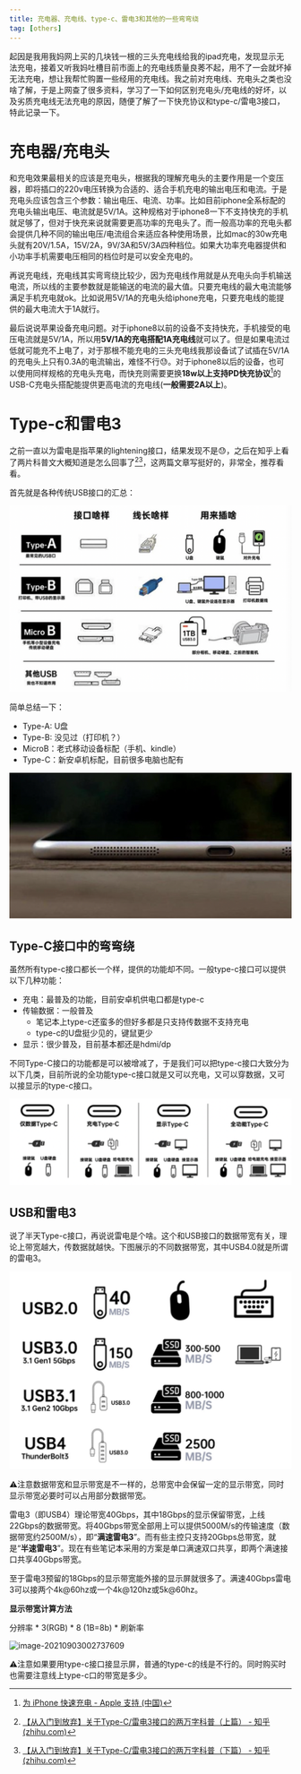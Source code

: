 ```yaml
---
title: 充电器、充电线、type-c、雷电3和其他的一些弯弯绕
tag: [others]
---
```


起因是我用我妈网上买的几块钱一根的三头充电线给我的ipad充电，发现显示无法充电，接着又听我妈吐槽目前市面上的充电线质量良莠不起，用不了一会就坏掉无法充电，想让我帮忙购置一些经用的充电线。我之前对充电线、充电头之类也没啥了解，于是上网查了很多资料，学习了一下如何区别充电头/充电线的好坏，以及劣质充电线无法充电的原因，随便了解了一下快充协议和type-c/雷电3接口，特此记录一下。

# 充电器/充电头

和充电效果最相关的应该是充电头，根据我的理解充电头的主要作用是一个变压器，即将插口的220v电压转换为合适的、适合手机充电的输出电压和电流。于是充电头应该包含三个参数：输出电压、电流、功率。比如目前iphone全系标配的充电头输出电压、电流就是5V/1A。这种规格对于iphone8一下不支持快充的手机就足够了，但对于快充来说就需要更高功率的充电头了。而一般高功率的充电头都会提供几种不同的输出电压/电流组合来适应各种使用场景，比如mac的30w充电头就有20V/1.5A，15V/2A，9V/3A和5V/3A四种档位。如果大功率充电器提供和小功率手机需要电压相同的档位时是可以安全充电的。

再说充电线，充电线其实弯弯绕比较少，因为充电线作用就是从充电头向手机输送电流，所以线的主要参数就是能输送的电流的最大值。只要充电线的最大电流能够满足手机充电就ok。比如说用5V/1A的充电头给iphone充电，只要充电线的能提供的最大电流大于1A就行。

最后说说苹果设备充电问题。对于iphone8以前的设备不支持快充，手机接受的电压电流就是5V/1A，所以用**5V/1A的充电搭配1A充电线**就可以了。但是如果电流过低就可能充不上电了，对于那根不能充电的三头充电线我那设备试了试插在5V/1A的充电头上只有0.3A的电流输出，难怪不行😓。对于iphone8以后的设备，也可以使用同样规格的充电头充电，而快充则需要更换**18w以上支持PD快充协议**[^1]的USB-C充电头搭配能提供更高电流的充电线(**一般需要2A以上**)。

# Type-c和雷电3

之前一直以为雷电是指苹果的lightening接口，结果发现不是😓，之后在知乎上看了两片科普文大概知道是怎么回事了[^2][^3]，这两篇文章写挺好的，非常全，推荐看看。

首先就是各种传统USB接口的汇总：

![image-20210902231335720](./2021-09-02-type-c.assets/image-20210902231335720.png)

简单总结一下：

- Type-A: U盘
- Type-B: 没见过（打印机？）
- MicroB：老式移动设备标配（手机、kindle）
- Type-C：新安卓机标配，目前很多电脑也配有

![image-20210902231730380](./2021-09-02-type-c.assets/image-20210902231730380.png)

## Type-C接口中的弯弯绕

虽然所有type-c接口都长一个样，提供的功能却不同。一般type-c接口可以提供以下几种功能：

- 充电：最普及的功能，目前安卓机供电口都是type-c
- 传输数据：一般普及
  - 笔记本上type-c还蛮多的但好多都是只支持传数据不支持充电
  - type-c的U盘挺少见的，键鼠更少
- 显示：很少普及，目前基本都还是hdmi/dp

不同Type-C接口的功能都是可以被增减了，于是我们可以把type-c接口大致分为以下几类，目前所说的全功能type-c接口就是又可以充电，又可以穿数据，又可以接显示的type-c接口。

![image-20210902234259025](./2021-09-02-type-c.assets/image-20210902234259025.png)

## USB和雷电3

说了半天Type-c接口，再说说雷电是个啥。这个和USB接口的数据带宽有关，理论上带宽越大，传数据就越快。下图展示的不同数据带宽，其中USB4.0就是所谓的雷电3。

![image-20210902235119808](./2021-09-02-type-c.assets/image-20210902235119808.png)

⚠️注意数据带宽和显示带宽是不一样的，总带宽中会保留一定的显示带宽，同时显示带宽必要时可以占用部分数据带宽。

雷电3（即USB4）理论带宽40Gbps，其中18Gbps的显示保留带宽，上线22Gbps的数据带宽。将40Gbps带宽全部用上可以提供5000M/s的传输速度（数据带宽约2500M/s），即“**满速雷电3**”。而有些主控只支持20Gbps总带宽，就是“**半速雷电3**”。现在有些笔记本采用的方案是单口满速双口共享，即两个满速接口共享40Gbps带宽。

至于雷电3预留的18Gbps的显示带宽能外接的显示屏就很多了。满速40Gbps雷电3可以接两个4k@60hz或一个4k@120hz或5k@60hz。

**显示带宽计算方法**

分辨率 * 3(RGB) * 8 (1B=8b) * 刷新率

![image-20210903002737609](/2021-09-02-type-c.assets/image-20210903002737609.png)

⚠️注意如果要用type-c接口接显示屏，普通的type-c的线是不行的。同时购买时也需要注意线上type-c口的带宽是多少。





[^1]: [为 iPhone 快速充电 - Apple 支持 (中国)](https://support.apple.com/zh-cn/HT208137)
[^2]:[【从入门到放弃】关于Type-C/雷电3接口的两万字科普（上篇） - 知乎 (zhihu.com)](https://zhuanlan.zhihu.com/p/101434503)
[^3]:[【从入门到放弃】关于Type-C/雷电3接口的两万字科普（下篇） - 知乎 (zhihu.com)](https://zhuanlan.zhihu.com/p/101486153)

